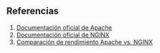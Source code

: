 ## **Referencias**  

1. [Documentación oficial de Apache](https://httpd.apache.org/docs/)  
2. [Documentación oficial de NGINX](https://nginx.org/en/docs/)  
3. [Comparación de rendimiento Apache vs. NGINX](https://www.nginx.com/blog/nginx-vs-apache/)  

